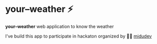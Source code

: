 # your–weather ⚡️

**your–weather** web application to know the weather

I've build this app to participate in hackaton organized by 👨‍💻 [midudev](https://twitch.tv/midudev)